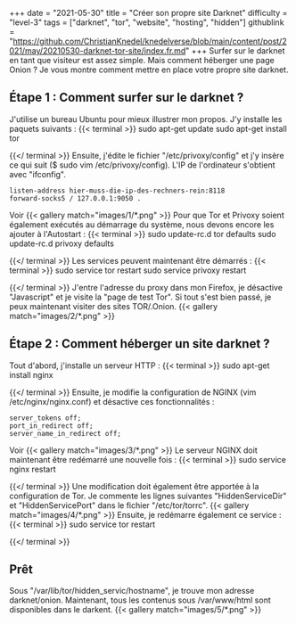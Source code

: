 +++
date = "2021-05-30"
title = "Créer son propre site Darknet"
difficulty = "level-3"
tags = ["darknet", "tor", "website", "hosting", "hidden"]
githublink = "https://github.com/ChristianKnedel/knedelverse/blob/main/content/post/2021/may/20210530-darknet-tor-site/index.fr.md"
+++
Surfer sur le darknet en tant que visiteur est assez simple. Mais comment héberger une page Onion ? Je vous montre comment mettre en place votre propre site darknet.
## Étape 1 : Comment surfer sur le darknet ?
J'utilise un bureau Ubuntu pour mieux illustrer mon propos. J'y installe les paquets suivants :
{{< terminal >}}
sudo apt-get update
sudo apt-get install tor 

{{</ terminal >}}
Ensuite, j'édite le fichier "/etc/privoxy/config" et j'y insère ce qui suit ($ sudo vim /etc/privoxy/config). L'IP de l'ordinateur s'obtient avec "ifconfig".
```
listen-address hier-muss-die-ip-des-rechners-rein:8118
forward-socks5 / 127.0.0.1:9050 .

```
Voir
{{< gallery match="images/1/*.png" >}}
Pour que Tor et Privoxy soient également exécutés au démarrage du système, nous devons encore les ajouter à l'Autostart :
{{< terminal >}}
sudo update-rc.d tor defaults
sudo update-rc.d privoxy defaults

{{</ terminal >}}
Les services peuvent maintenant être démarrés :
{{< terminal >}}
sudo service tor restart
sudo service privoxy restart

{{</ terminal >}}
J'entre l'adresse du proxy dans mon Firefox, je désactive "Javascript" et je visite la "page de test Tor". Si tout s'est bien passé, je peux maintenant visiter des sites TOR/.Onion.
{{< gallery match="images/2/*.png" >}}

## Étape 2 : Comment héberger un site darknet ?
Tout d'abord, j'installe un serveur HTTP :
{{< terminal >}}
sudo apt-get install nginx

{{</ terminal >}}
Ensuite, je modifie la configuration de NGINX (vim /etc/nginx/nginx.conf) et désactive ces fonctionnalités :
```
server_tokens off;
port_in_redirect off;
server_name_in_redirect off;

```
Voir
{{< gallery match="images/3/*.png" >}}
Le serveur NGINX doit maintenant être redémarré une nouvelle fois :
{{< terminal >}}
sudo service nginx restart

{{</ terminal >}}
Une modification doit également être apportée à la configuration de Tor. Je commente les lignes suivantes "HiddenServiceDir" et "HiddenServicePort" dans le fichier "/etc/tor/torrc".
{{< gallery match="images/4/*.png" >}}
Ensuite, je redémarre également ce service :
{{< terminal >}}
sudo service tor restart

{{</ terminal >}}

## Prêt
Sous "/var/lib/tor/hidden_servic/hostname", je trouve mon adresse darknet/onion. Maintenant, tous les contenus sous /var/www/html sont disponibles dans le darkent.
{{< gallery match="images/5/*.png" >}}
